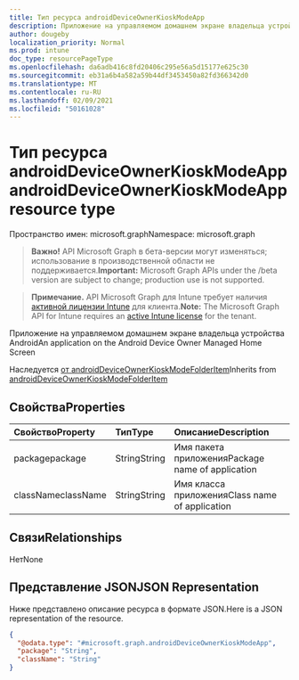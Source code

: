 ```yaml
---
title: Тип ресурса androidDeviceOwnerKioskModeApp
description: Приложение на управляемом домашнем экране владельца устройства Android
author: dougeby
localization_priority: Normal
ms.prod: intune
doc_type: resourcePageType
ms.openlocfilehash: da6adb416c8fd20406c295e56a5d15177e625c30
ms.sourcegitcommit: eb31a6b4a582a59b44df3453450a82fd366342d0
ms.translationtype: MT
ms.contentlocale: ru-RU
ms.lasthandoff: 02/09/2021
ms.locfileid: "50161028"
---
```

# <a name="androiddeviceownerkioskmodeapp-resource-type"></a><span data-ttu-id="228e9-103">Тип ресурса androidDeviceOwnerKioskModeApp</span><span class="sxs-lookup"><span data-stu-id="228e9-103">androidDeviceOwnerKioskModeApp resource type</span></span>

<span data-ttu-id="228e9-104">Пространство имен: microsoft.graph</span><span class="sxs-lookup"><span data-stu-id="228e9-104">Namespace: microsoft.graph</span></span>

> <span data-ttu-id="228e9-105">**Важно!** API Microsoft Graph в бета-версии могут изменяться; использование в производственной области не поддерживается.</span><span class="sxs-lookup"><span data-stu-id="228e9-105">**Important:** Microsoft Graph APIs under the /beta version are subject to change; production use is not supported.</span></span>

> <span data-ttu-id="228e9-106">**Примечание.** API Microsoft Graph для Intune требует наличия [активной лицензии Intune](https://go.microsoft.com/fwlink/?linkid=839381) для клиента.</span><span class="sxs-lookup"><span data-stu-id="228e9-106">**Note:** The Microsoft Graph API for Intune requires an [active Intune license](https://go.microsoft.com/fwlink/?linkid=839381) for the tenant.</span></span>

<span data-ttu-id="228e9-107">Приложение на управляемом домашнем экране владельца устройства Android</span><span class="sxs-lookup"><span data-stu-id="228e9-107">An application on the Android Device Owner Managed Home Screen</span></span>


<span data-ttu-id="228e9-108">Наследуется [от androidDeviceOwnerKioskModeFolderItem](../resources/intune-deviceconfig-androiddeviceownerkioskmodefolderitem.md)</span><span class="sxs-lookup"><span data-stu-id="228e9-108">Inherits from [androidDeviceOwnerKioskModeFolderItem](../resources/intune-deviceconfig-androiddeviceownerkioskmodefolderitem.md)</span></span>

## <a name="properties"></a><span data-ttu-id="228e9-109">Свойства</span><span class="sxs-lookup"><span data-stu-id="228e9-109">Properties</span></span>
|<span data-ttu-id="228e9-110">Свойство</span><span class="sxs-lookup"><span data-stu-id="228e9-110">Property</span></span>|<span data-ttu-id="228e9-111">Тип</span><span class="sxs-lookup"><span data-stu-id="228e9-111">Type</span></span>|<span data-ttu-id="228e9-112">Описание</span><span class="sxs-lookup"><span data-stu-id="228e9-112">Description</span></span>|
|:---|:---|:---|
|<span data-ttu-id="228e9-113">package</span><span class="sxs-lookup"><span data-stu-id="228e9-113">package</span></span>|<span data-ttu-id="228e9-114">String</span><span class="sxs-lookup"><span data-stu-id="228e9-114">String</span></span>|<span data-ttu-id="228e9-115">Имя пакета приложения</span><span class="sxs-lookup"><span data-stu-id="228e9-115">Package name of application</span></span>|
|<span data-ttu-id="228e9-116">className</span><span class="sxs-lookup"><span data-stu-id="228e9-116">className</span></span>|<span data-ttu-id="228e9-117">String</span><span class="sxs-lookup"><span data-stu-id="228e9-117">String</span></span>|<span data-ttu-id="228e9-118">Имя класса приложения</span><span class="sxs-lookup"><span data-stu-id="228e9-118">Class name of application</span></span>|

## <a name="relationships"></a><span data-ttu-id="228e9-119">Связи</span><span class="sxs-lookup"><span data-stu-id="228e9-119">Relationships</span></span>
<span data-ttu-id="228e9-120">Нет</span><span class="sxs-lookup"><span data-stu-id="228e9-120">None</span></span>

## <a name="json-representation"></a><span data-ttu-id="228e9-121">Представление JSON</span><span class="sxs-lookup"><span data-stu-id="228e9-121">JSON Representation</span></span>
<span data-ttu-id="228e9-122">Ниже представлено описание ресурса в формате JSON.</span><span class="sxs-lookup"><span data-stu-id="228e9-122">Here is a JSON representation of the resource.</span></span>
<!-- {
  "blockType": "resource",
  "@odata.type": "microsoft.graph.androidDeviceOwnerKioskModeApp"
}
-->
``` json
{
  "@odata.type": "#microsoft.graph.androidDeviceOwnerKioskModeApp",
  "package": "String",
  "className": "String"
}
```




